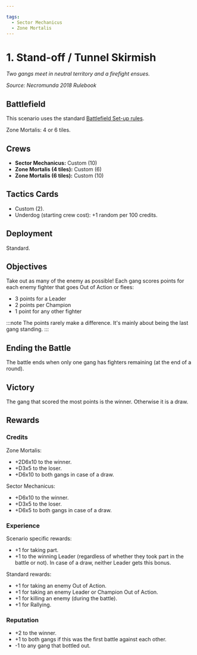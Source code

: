 ```yaml
---

tags:
  - Sector Mechanicus
  - Zone Mortalis
---
```


# 1. Stand-off / Tunnel Skirmish

_Two gangs meet in neutral territory and a firefight ensues._

_Source: Necromunda 2018 Rulebook_  

## Battlefield

This scenario uses the standard [Battlefield Set-up rules](/docs/battlefield-setup/battlefield-set-up).

Zone Mortalis: 4 or 6 tiles.

## Crews

- **Sector Mechanicus:** Custom (10)
- **Zone Mortalis (4 tiles):** Custom (6)
- **Zone Mortalis (6 tiles):** Custom (10)

## Tactics Cards

- Custom (2).
- Underdog (starting crew cost): +1 random per 100 credits.

## Deployment

Standard.

## Objectives

Take out as many of the enemy as possible! Each gang scores points for each enemy fighter that goes Out of Action or flees:

- 3 points for a Leader
- 2 points per Champion
- 1 point for any other fighter

:::note
The points rarely make a difference. It's mainly about being the last gang standing.
:::

## Ending the Battle

The battle ends when only one gang has fighters remaining (at the end of a round).

## Victory

The gang that scored the most points is the winner. Otherwise it is a draw.

## Rewards

### Credits

Zone Mortalis:
- +2D6x10 to the winner.
- +D3x5 to the loser.
- +D6x10 to both gangs in case of a draw.

Sector Mechanicus:
- +D6x10 to the winner.
- +D3x5 to the loser.
- +D6x5 to both gangs in case of a draw.

### Experience

Scenario specific rewards:
- +1 for taking part.
- +1 to the winning Leader (regardless of whether they took part in the battle or not). In case of a draw, neither Leader gets this bonus.

Standard rewards:
- +1 for taking an enemy Out of Action.
- +1 for taking an enemy Leader or Champion Out of Action.
- +1 for killing an enemy (during the battle).
- +1 for Rallying.

### Reputation

- +2 to the winner.
- +1 to both gangs if this was the first battle against each other.
- -1 to any gang that bottled out.
